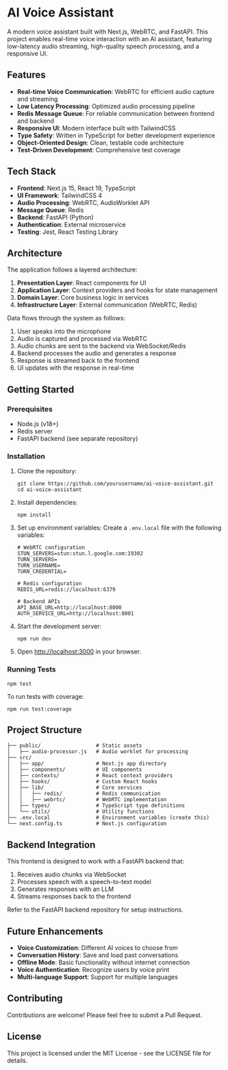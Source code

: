 # AI Voice Assistant

A modern voice assistant built with Next.js, WebRTC, and FastAPI. This project enables real-time voice interaction with an AI assistant, featuring low-latency audio streaming, high-quality speech processing, and a responsive UI.

## Features

- **Real-time Voice Communication**: WebRTC for efficient audio capture and streaming
- **Low Latency Processing**: Optimized audio processing pipeline
- **Redis Message Queue**: For reliable communication between frontend and backend
- **Responsive UI**: Modern interface built with TailwindCSS
- **Type Safety**: Written in TypeScript for better development experience
- **Object-Oriented Design**: Clean, testable code architecture
- **Test-Driven Development**: Comprehensive test coverage

## Tech Stack

- **Frontend**: Next.js 15, React 19, TypeScript
- **UI Framework**: TailwindCSS 4
- **Audio Processing**: WebRTC, AudioWorklet API
- **Message Queue**: Redis
- **Backend**: FastAPI (Python)
- **Authentication**: External microservice
- **Testing**: Jest, React Testing Library

## Architecture

The application follows a layered architecture:

1. **Presentation Layer**: React components for UI
2. **Application Layer**: Context providers and hooks for state management
3. **Domain Layer**: Core business logic in services
4. **Infrastructure Layer**: External communication (WebRTC, Redis)

Data flows through the system as follows:

1. User speaks into the microphone
2. Audio is captured and processed via WebRTC
3. Audio chunks are sent to the backend via WebSocket/Redis
4. Backend processes the audio and generates a response
5. Response is streamed back to the frontend
6. UI updates with the response in real-time


## Getting Started

### Prerequisites

- Node.js (v18+)
- Redis server
- FastAPI backend (see separate repository)

### Installation

1. Clone the repository:
   ```
   git clone https://github.com/yourusername/ai-voice-assistant.git
   cd ai-voice-assistant
   ```

2. Install dependencies:
   ```
   npm install
   ```

3. Set up environment variables:
   Create a `.env.local` file with the following variables:
   ```
   # WebRTC configuration
   STUN_SERVERS=stun:stun.l.google.com:19302
   TURN_SERVERS=
   TURN_USERNAME=
   TURN_CREDENTIAL=
   
   # Redis configuration
   REDIS_URL=redis://localhost:6379
   
   # Backend APIs
   API_BASE_URL=http://localhost:8000
   AUTH_SERVICE_URL=http://localhost:8001
   ```

4. Start the development server:
   ```
   npm run dev
   ```

5. Open [http://localhost:3000](http://localhost:3000) in your browser.

### Running Tests

```
npm test
```

To run tests with coverage:

```
npm run test:coverage
```

## Project Structure

```
├── public/                  # Static assets
│   ├── audio-processor.js   # Audio worklet for processing
├── src/
│   ├── app/                 # Next.js app directory
│   ├── components/          # UI components
│   ├── contexts/            # React context providers
│   ├── hooks/               # Custom React hooks
│   ├── lib/                 # Core services
│   │   ├── redis/           # Redis communication
│   │   ├── webrtc/          # WebRTC implementation
│   ├── types/               # TypeScript type definitions
│   └── utils/               # Utility functions
├── .env.local               # Environment variables (create this)
└── next.config.ts           # Next.js configuration
```

## Backend Integration

This frontend is designed to work with a FastAPI backend that:

1. Receives audio chunks via WebSocket
2. Processes speech with a speech-to-text model
3. Generates responses with an LLM
4. Streams responses back to the frontend

Refer to the FastAPI backend repository for setup instructions.

## Future Enhancements

- **Voice Customization**: Different AI voices to choose from
- **Conversation History**: Save and load past conversations
- **Offline Mode**: Basic functionality without internet connection
- **Voice Authentication**: Recognize users by voice print
- **Multi-language Support**: Support for multiple languages

## Contributing

Contributions are welcome! Please feel free to submit a Pull Request.

## License

This project is licensed under the MIT License - see the LICENSE file for details.
